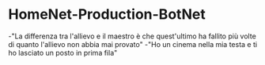 # HomeNet-Production-BotNet

-"La differenza tra l'allievo e il maestro è che quest'ultimo ha fallito più volte di quanto l'allievo non abbia mai provato"
-"Ho un cinema nella mia testa e ti ho lasciato un posto in prima fila"